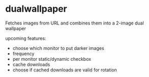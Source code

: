 # dualwallpaper
Fetches images from URL and combines them into a 2-image dual wallpaper

upcoming features:
  - choose which monitor to put darker images
  - frequency
  - per monitor static/dynamic checkbox
  - cache downloads
  - choose if cached downloads are valid for rotation
